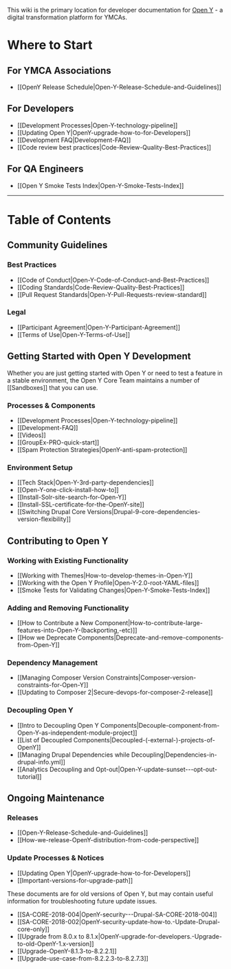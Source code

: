 This wiki is the primary location for developer documentation for [Open Y](https://openy.org/) - a digital transformation platform for YMCAs.

# Where to Start

## For YMCA Associations

- [[OpenY Release Schedule|Open-Y-Release-Schedule-and-Guidelines]]

## For Developers

- [[Development Processes|Open-Y-technology-pipeline]]
- [[Updating Open Y|OpenY-upgrade-how-to-for-Developers]]
- [[Development FAQ|Development-FAQ]]
- [[Code review best practices|Code-Review-Quality-Best-Practices]]

## For QA Engineers

- [[Open Y Smoke Tests Index|Open-Y-Smoke-Tests-Index]]

---

# Table of Contents

## Community Guidelines

### Best Practices

- [[Code of Conduct|Open-Y-Code-of-Conduct-and-Best-Practices]]
- [[Coding Standards|Code-Review-Quality-Best-Practices]]
- [[Pull Request Standards|Open-Y-Pull-Requests-review-standard]]

### Legal

- [[Participant Agreement|Open-Y-Participant-Agreement]]
- [[Terms of Use|Open-Y-Terms-of-Use]]

## Getting Started with Open Y Development

Whether you are just getting started with Open Y or need to test a feature in a stable environment, the Open Y Core Team maintains a number of [[Sandboxes]] that you can use.

### Processes & Components

- [[Development Processes|Open-Y-technology-pipeline]]
- [[Development-FAQ]]
- [[Videos]]
- [[GroupEx-PRO-quick-start]]
- [[Spam Protection Strategies|OpenY-anti-spam-protection]]

### Environment Setup

- [[Tech Stack|Open-Y-3rd-party-dependencies]]
- [[Open-Y-one-click-install-how-to]]
- [[Install-Solr-site-search-for-Open-Y]]
- [[Install-SSL-certificate-for-the-OpenY-site]]
- [[Switching Drupal Core Versions|Drupal-9-core-dependencies-version-flexibility]]

## Contributing to Open Y

### Working with Existing Functionality

- [[Working with Themes|How-to-develop-themes-in-Open-Y]]
- [[Working with the Open Y Profile|Open-Y-2.0-root-YAML-files]]
- [[Smoke Tests for Validating Changes|Open-Y-Smoke-Tests-Index]]

### Adding and Removing Functionality

- [[How to Contribute a New Component|How-to-contribute-large-features-into-Open-Y-(backporting,-etc)]]
- [[How we Deprecate Components|Deprecate-and-remove-components-from-Open-Y]]

### Dependency Management

- [[Managing Composer Version Constraints|Composer-version-constraints-for-Open-Y]]
- [[Updating to Composer 2|Secure-devops-for-composer-2-release]]

### Decoupling Open Y

- [[Intro to Decoupling Open Y Components|Decouple-component-from-Open-Y-as-independent-module-project]]
- [[List of Decoupled Components|Decoupled-(-external-)-projects-of-OpenY]]
- [[Managing Drupal Dependencies while Decoupling|Dependencies-in-drupal-info.yml]]
- [[Analytics Decoupling and Opt-out|Open-Y-update-sunset---opt-out-tutorial]]

## Ongoing Maintenance

### Releases

- [[Open-Y-Release-Schedule-and-Guidelines]]
- [[How-we-release-OpenY-distribution-from-code-perspective]]

### Update Processes & Notices

- [[Updating Open Y|OpenY-upgrade-how-to-for-Developers]]
- [[Important-versions-for-upgrade-path]]

These documents are for old versions of Open Y, but may contain useful information for troubleshooting future update issues.

- [[SA-CORE-2018-004|OpenY-security---Drupal-SA-CORE-2018-004]]
- [[SA-CORE-2018-002|OpenY-security-update-how-to.-Update-Drupal-core-only]]
- [[Upgrade from 8.0.x to 8.1.x|OpenY-upgrade-for-developers.-Upgrade-to-old-OpenY-1.x-version]]
- [[Upgrade-OpenY-8.1.3-to-8.2.2.1]]
- [[Upgrade-use-case-from-8.2.2.3-to-8.2.7.3]]
